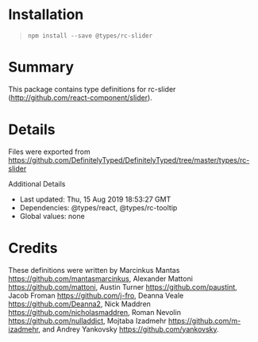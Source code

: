 # Installation
> `npm install --save @types/rc-slider`

# Summary
This package contains type definitions for rc-slider (http://github.com/react-component/slider).

# Details
Files were exported from https://github.com/DefinitelyTyped/DefinitelyTyped/tree/master/types/rc-slider

Additional Details
 * Last updated: Thu, 15 Aug 2019 18:53:27 GMT
 * Dependencies: @types/react, @types/rc-tooltip
 * Global values: none

# Credits
These definitions were written by Marcinkus Mantas <https://github.com/mantasmarcinkus>, Alexander Mattoni <https://github.com/mattoni>, Austin Turner <https://github.com/paustint>, Jacob Froman <https://github.com/j-fro>, Deanna Veale <https://github.com/Deanna2>, Nick Maddren <https://github.com/nicholasmaddren>, Roman Nevolin <https://github.com/nulladdict>, Mojtaba Izadmehr <https://github.com/m-izadmehr>, and Andrey Yankovsky <https://github.com/yankovsky>.
